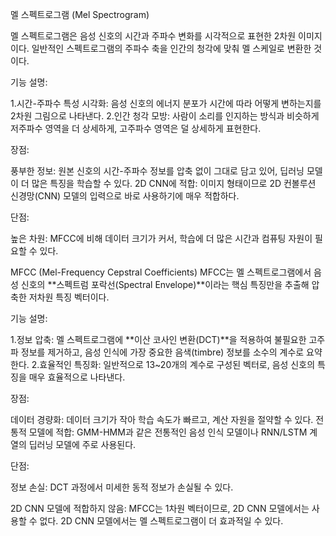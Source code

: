 멜 스펙트로그램 (Mel Spectrogram)

멜 스펙트로그램은 음성 신호의 시간과 주파수 변화를 시각적으로 표현한 2차원 이미지이다. 
일반적인 스펙트로그램의 주파수 축을 인간의 청각에 맞춰 멜 스케일로 변환한 것이다.

기능 설명:

1.시간-주파수 특성 시각화: 음성 신호의 에너지 분포가 시간에 따라 어떻게 변하는지를 2차원 그림으로 나타낸다.
2.인간 청각 모방: 사람이 소리를 인지하는 방식과 비슷하게 저주파수 영역을 더 상세하게, 고주파수 영역은 덜 상세하게 표현한다.

장점:

풍부한 정보: 원본 신호의 시간-주파수 정보를 압축 없이 그대로 담고 있어, 딥러닝 모델이 더 많은 특징을 학습할 수 있다.
2D CNN에 적합: 이미지 형태이므로 2D 컨볼루션 신경망(CNN) 모델의 입력으로 바로 사용하기에 매우 적합하다.

단점:

높은 차원: MFCC에 비해 데이터 크기가 커서, 학습에 더 많은 시간과 컴퓨팅 자원이 필요할 수 있다.

MFCC (Mel-Frequency Cepstral Coefficients)
MFCC는 멜 스펙트로그램에서 음성 신호의 **스펙트럼 포락선(Spectral Envelope)**이라는 핵심 특징만을 추출해 압축한 저차원 특징 벡터이다.

기능 설명:

1.정보 압축: 멜 스펙트로그램에 **이산 코사인 변환(DCT)**을 적용하여 불필요한 고주파 정보를 제거하고, 
음성 인식에 가장 중요한 음색(timbre) 정보를 소수의 계수로 요약한다.
2.효율적인 특징화: 일반적으로 13~20개의 계수로 구성된 벡터로, 음성 신호의 특징을 매우 효율적으로 나타낸다.

장점:

데이터 경량화: 데이터 크기가 작아 학습 속도가 빠르고, 계산 자원을 절약할 수 있다.
전통적 모델에 적합: GMM-HMM과 같은 전통적인 음성 인식 모델이나 RNN/LSTM 계열의 딥러닝 모델에 주로 사용된다.

단점:

정보 손실: DCT 과정에서 미세한 동적 정보가 손실될 수 있다.

2D CNN 모델에 적합하지 않음: MFCC는 1차원 벡터이므로, 2D CNN 모델에서는 사용할 수 없다.
2D CNN 모델에서는 멜 스펙트로그램이 더 효과적일 수 있다.
